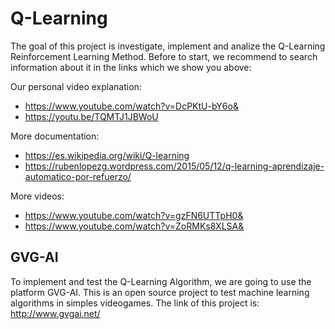 # Q-Learning

The goal of this project is investigate, implement and analize the Q-Learning Reinforcement Learning Method. Before to start, we recommend to search information about it in the links which we show you above:

Our personal video explanation:
- https://www.youtube.com/watch?v=DcPKtU-bY6o&
- https://youtu.be/TQMTJ1JBWoU

More documentation:
- https://es.wikipedia.org/wiki/Q-learning 
- https://rubenlopezg.wordpress.com/2015/05/12/q-learning-aprendizaje-automatico-por-refuerzo/ 

More videos:
- https://www.youtube.com/watch?v=gzFN6UTTpH0&
- https://www.youtube.com/watch?v=ZoRMKs8XLSA&


## GVG-AI

To implement and test the Q-Learning Algorithm, we are going to use the platform GVG-AI. This is an open source project to test machine learning algorithms in simples videogames. The link of this project is: http://www.gvgai.net/

